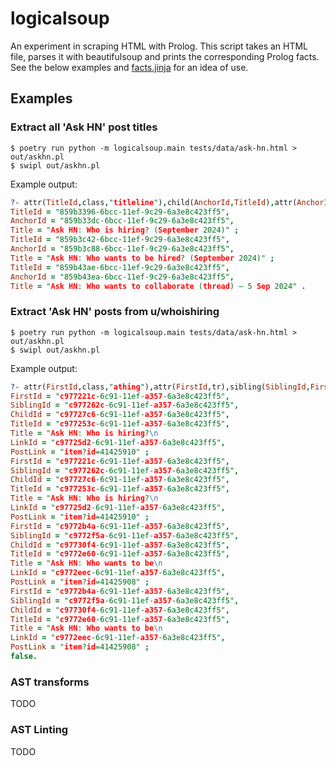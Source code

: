 # logicalsoup

An experiment in scraping HTML with Prolog. This script takes an HTML file,
parses it with beautifulsoup and prints the corresponding Prolog facts.
See the below examples and [facts.jinja](facts.jinja) for an idea of use.

## Examples

### Extract all 'Ask HN' post titles

```
$ poetry run python -m logicalsoup.main tests/data/ask-hn.html > out/askhn.pl
$ swipl out/askhn.pl
```

Example output:

```prolog
?- attr(TitleId,class,"titleline"),child(AnchorId,TitleId),attr(AnchorId,text(Title)).
TitleId = "859b3396-6bcc-11ef-9c29-6a3e8c423ff5",
AnchorId = "859b33dc-6bcc-11ef-9c29-6a3e8c423ff5",
Title = "Ask HN: Who is hiring? (September 2024)" ;
TitleId = "859b3c42-6bcc-11ef-9c29-6a3e8c423ff5",
AnchorId = "859b3c88-6bcc-11ef-9c29-6a3e8c423ff5",
Title = "Ask HN: Who wants to be hired? (September 2024)" ;
TitleId = "859b43ae-6bcc-11ef-9c29-6a3e8c423ff5",
AnchorId = "859b43ea-6bcc-11ef-9c29-6a3e8c423ff5",
Title = "Ask HN: Who wants to collaborate (thread) – 5 Sep 2024" .
```

### Extract 'Ask HN' posts from u/whoishiring

```
$ poetry run python -m logicalsoup.main tests/data/ask-hn.html > out/askhn.pl
$ swipl out/askhn.pl
```

Example output:

```prolog
?- attr(FirstId,class,"athing"),attr(FirstId,tr),sibling(SiblingId,FirstId),descendant(ChildId,SiblingId),attr(ChildId,a,class,"hnuser"),attr(ChildId,text("whoishiring")),descendant(TitleId,FirstId),attr(TitleId,class,"title"),attr(TitleId,text(Title)),descendant(LinkId,TitleId),attr(LinkId,a,href,PostLink).
FirstId = "c977221c-6c91-11ef-a357-6a3e8c423ff5",
SiblingId = "c977262c-6c91-11ef-a357-6a3e8c423ff5",
ChildId = "c97727c6-6c91-11ef-a357-6a3e8c423ff5",
TitleId = "c977253c-6c91-11ef-a357-6a3e8c423ff5",
Title = "Ask HN: Who is hiring?\n                                        (September 2024)",
LinkId = "c97725d2-6c91-11ef-a357-6a3e8c423ff5",
PostLink = "item?id=41425910" ;
FirstId = "c977221c-6c91-11ef-a357-6a3e8c423ff5",
SiblingId = "c977262c-6c91-11ef-a357-6a3e8c423ff5",
ChildId = "c97727c6-6c91-11ef-a357-6a3e8c423ff5",
TitleId = "c977253c-6c91-11ef-a357-6a3e8c423ff5",
Title = "Ask HN: Who is hiring?\n                                        (September 2024)",
LinkId = "c97725d2-6c91-11ef-a357-6a3e8c423ff5",
PostLink = "item?id=41425910" ;
FirstId = "c9772b4a-6c91-11ef-a357-6a3e8c423ff5",
SiblingId = "c9772f5a-6c91-11ef-a357-6a3e8c423ff5",
ChildId = "c97730f4-6c91-11ef-a357-6a3e8c423ff5",
TitleId = "c9772e60-6c91-11ef-a357-6a3e8c423ff5",
Title = "Ask HN: Who wants to be\n                                        hired? (September 2024)",
LinkId = "c9772eec-6c91-11ef-a357-6a3e8c423ff5",
PostLink = "item?id=41425908" ;
FirstId = "c9772b4a-6c91-11ef-a357-6a3e8c423ff5",
SiblingId = "c9772f5a-6c91-11ef-a357-6a3e8c423ff5",
ChildId = "c97730f4-6c91-11ef-a357-6a3e8c423ff5",
TitleId = "c9772e60-6c91-11ef-a357-6a3e8c423ff5",
Title = "Ask HN: Who wants to be\n                                        hired? (September 2024)",
LinkId = "c9772eec-6c91-11ef-a357-6a3e8c423ff5",
PostLink = "item?id=41425908" ;
false.
```

### AST transforms

TODO

### AST Linting

TODO